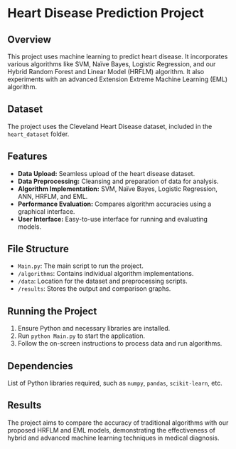 # Heart Disease Prediction Project

## Overview
This project uses machine learning to predict heart disease. It incorporates various algorithms like SVM, Naïve Bayes, Logistic Regression, and our Hybrid Random Forest and Linear Model (HRFLM) algorithm. It also experiments with an advanced Extension Extreme Machine Learning (EML) algorithm.

## Dataset
The project uses the Cleveland Heart Disease dataset, included in the `heart_dataset` folder.

## Features
- **Data Upload:** Seamless upload of the heart disease dataset.
- **Data Preprocessing:** Cleansing and preparation of data for analysis.
- **Algorithm Implementation:** SVM, Naïve Bayes, Logistic Regression, ANN, HRFLM, and EML.
- **Performance Evaluation:** Compares algorithm accuracies using a graphical interface.
- **User Interface:** Easy-to-use interface for running and evaluating models.

## File Structure
- `Main.py`: The main script to run the project.
- `/algorithms`: Contains individual algorithm implementations.
- `/data`: Location for the dataset and preprocessing scripts.
- `/results`: Stores the output and comparison graphs.

## Running the Project
1. Ensure Python and necessary libraries are installed.
2. Run `python Main.py` to start the application.
3. Follow the on-screen instructions to process data and run algorithms.

## Dependencies
List of Python libraries required, such as `numpy`, `pandas`, `scikit-learn`, etc.

## Results
The project aims to compare the accuracy of traditional algorithms with our proposed HRFLM and EML models, demonstrating the effectiveness of hybrid and advanced machine learning techniques in medical diagnosis.
